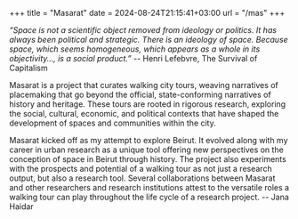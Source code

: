 +++
title = "Masarat"
date = 2024-08-24T21:15:41+03:00
url = "/mas"
+++

*“Space is not a scientific object removed from ideology or politics. It has always been political and strategic. There is an ideology of space. Because space, which seems homogeneous, which appears as a whole in its objectivity…, is a social product.”* -- Henri Lefebvre, The Survival of Capitalism

Masarat is a project that curates walking city tours, weaving narratives of placemaking that go beyond the official, state-conforming narratives of history and heritage. These tours are rooted in rigorous research, exploring the social, cultural, economic, and political contexts that have shaped the development of spaces and communities within the city.

Masarat kicked off as my attempt to explore Beirut. It evolved along with my career in urban research as a unique tool offering new perspectives on the conception of space in Beirut through history. The project also experiments with the prospects and potential of a walking tour as not just a research output, but also a research tool. Several collaborations between Masarat and other researchers and research institutions attest to the versatile roles a walking tour can play throughout the life cycle of a research project. -- Jana Haidar


